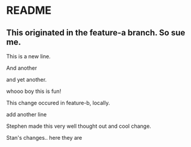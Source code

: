 # README

## This originated in the feature-a branch.  So sue me.

This is a new line.

And another

and yet another.

whooo boy this is fun!


This change occured in feature-b, locally. 

add another line

Stephen made this very well thought out and cool change.

Stan's changes.. here they are
